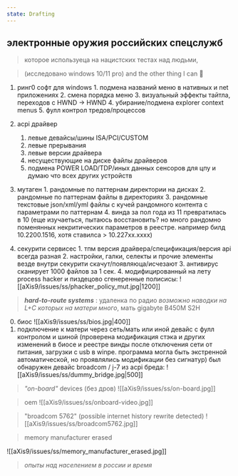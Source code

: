 ```yaml
---
state: Drafting
---
```

## электронные оружия российских спецслужб 
> которое используеца на нацистских тестах над людьми,

> (исследовано windows 10/11 pro)
> and the other thing I can 🥫 

1. ринг0 софт для windows 
       1. подмена названий меню в нативных и net приложениях
       2. смена порядка меню
       3. визуальный эффекты тайтла, переходов с HWND -> HWND
       4. убирание/подмена explorer context menus 
       5. фулл контрол тредов/процессов
      
2. acpi драйвер
    1. левые девайсы/шины ISA/PCI/CUSTOM
    2. левые прерывания 
    3.  левые версии драйвера
    4. несуществующие на диске файлы драйверов
    5. подмена POWER LOAD/TDP/иных данных сенсоров для цпу и думаю что всех других устройств
    
3. мутаген
       1. рандомные по паттернам директории на дисках
       2. рандомные по паттернам файлы в директориях
       3. рандомные текстовые json/xml/yml файлы с кучей рандомного контента с параметрами по паттернам
       4. винда за пол года из 11 превратилась в 10 
           (еще изучаеться, пытаюсь восстановить? но много рандомно поменянных некритических параметров в реестре. например билд 10.2200.1516, хотя ставилса > 10.227xx.xxxx)
           
  4. секурити cервисес
          1. тпм версия драйвера/спецификация/версия api всегда разная
          2. настройки, галки, селекты и прочие элементы везде внутри секурити скачут/появляюца/исчезают
          3. антивирус сканирует 1000 файлов за 1 сек.
          4. модифицированный на лету process hacker и пиздецово сгенеренные полисисы:
              ![[aXis9/issues/ss/phacker_policy_mut.jpg|1200]]

>  ***hard-to-route systems*** : удаленка по радио
>  *возможно наводки на L+C которых на матери много*, мать gigabyte B450M S2H 

0.  биос
			![[aXis9/issues/ss/bios.jpg|400]]
1. подключение к матери через сеть/мать или иной девайс с фулл контролом и шиной 
		(проверена модификация стэка и других изменений в биосе и реестре винды после отключения сети от питания, загрузки с usb в winpe. программа могла быть экстренной автоматической, но проявлялись модификации без сигнатур)
    был обнаружен девайс broadcom / j-7
    из acpi бреда:
         ![[aXis9/issues/ss/dummy_bridge.jpg|500]]
         
> _"on-board"_ devices (без дров)
![[aXis9/issues/ss/on-board.jpg]]


> oem
![[aXis9/issues/ss/onboard-video.jpg]]

> "broadcom 5762" (possible internet history rewrite detected)
![[aXis9/issues/ss/broadcom5762.jpg]]

> memory manufacturer erased

![[aXis9/issues/ss/memory_manufacturer_erased.jpg]]

> _опыты над населением в россии и время_
> 